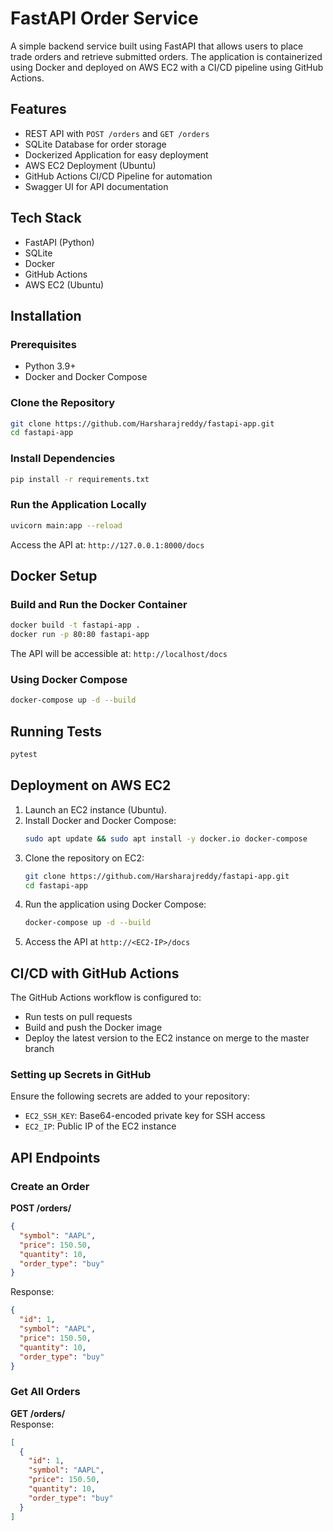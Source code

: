 # FastAPI Order Service  

A simple backend service built using FastAPI that allows users to place trade orders and retrieve submitted orders. The application is containerized using Docker and deployed on AWS EC2 with a CI/CD pipeline using GitHub Actions.  

## Features  
- REST API with `POST /orders` and `GET /orders`  
- SQLite Database for order storage  
- Dockerized Application for easy deployment  
- AWS EC2 Deployment (Ubuntu)  
- GitHub Actions CI/CD Pipeline for automation  
- Swagger UI for API documentation  

## Tech Stack  
- FastAPI (Python)  
- SQLite  
- Docker  
- GitHub Actions  
- AWS EC2 (Ubuntu)  

## Installation  

### Prerequisites  
- Python 3.9+  
- Docker and Docker Compose  

### Clone the Repository  
```sh
git clone https://github.com/Harsharajreddy/fastapi-app.git
cd fastapi-app
```

### Install Dependencies  
```sh
pip install -r requirements.txt
```

### Run the Application Locally  
```sh
uvicorn main:app --reload
```
Access the API at: `http://127.0.0.1:8000/docs`  

## Docker Setup  

### Build and Run the Docker Container  
```sh
docker build -t fastapi-app .
docker run -p 80:80 fastapi-app
```
The API will be accessible at: `http://localhost/docs`  

### Using Docker Compose  
```sh
docker-compose up -d --build
```

## Running Tests  
```sh
pytest
```

## Deployment on AWS EC2  

1. Launch an EC2 instance (Ubuntu).  
2. Install Docker and Docker Compose:  
   ```sh
   sudo apt update && sudo apt install -y docker.io docker-compose
   ```
3. Clone the repository on EC2:  
   ```sh
   git clone https://github.com/Harsharajreddy/fastapi-app.git
   cd fastapi-app
   ```
4. Run the application using Docker Compose:  
   ```sh
   docker-compose up -d --build
   ```
5. Access the API at `http://<EC2-IP>/docs`  

## CI/CD with GitHub Actions  

The GitHub Actions workflow is configured to:  
- Run tests on pull requests  
- Build and push the Docker image  
- Deploy the latest version to the EC2 instance on merge to the master branch  

### Setting up Secrets in GitHub  
Ensure the following secrets are added to your repository:  
- `EC2_SSH_KEY`: Base64-encoded private key for SSH access  
- `EC2_IP`: Public IP of the EC2 instance  

## API Endpoints  

### Create an Order  
**POST /orders/**  
```json
{
  "symbol": "AAPL",
  "price": 150.50,
  "quantity": 10,
  "order_type": "buy"
}
```
Response:  
```json
{
  "id": 1,
  "symbol": "AAPL",
  "price": 150.50,
  "quantity": 10,
  "order_type": "buy"
}
```

### Get All Orders  
**GET /orders/**  
Response:  
```json
[
  {
    "id": 1,
    "symbol": "AAPL",
    "price": 150.50,
    "quantity": 10,
    "order_type": "buy"
  }
]
```
